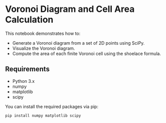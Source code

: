 # Voronoi Diagram and Cell Area Calculation

This notebook demonstrates how to:

- Generate a Voronoi diagram from a set of 2D points using SciPy.
- Visualize the Voronoi diagram.
- Compute the area of each finite Voronoi cell using the shoelace formula.

## Requirements

- Python 3.x
- numpy
- matplotlib
- scipy

You can install the required packages via pip:

```bash
pip install numpy matplotlib scipy
